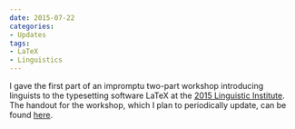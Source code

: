 ```yaml
---
date: 2015-07-22
categories:
- Updates
tags:
- LaTeX
- Linguistics
---
```


I gave the first part of an impromptu two-part workshop introducing linguists to the typesetting software LaTeX at the <a href="https://lsa2015.uchicago.edu/">2015 Linguistic Institute</a>. The handout for the workshop, which I plan to periodically update, can be found <a href="https://bit.ly/latex-workshop">here</a>.